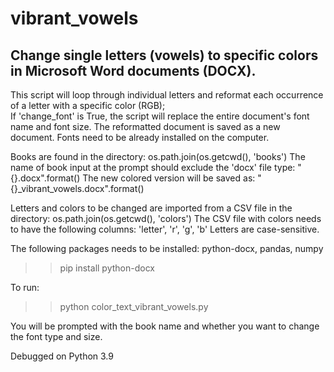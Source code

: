 # vibrant_vowels
Change single letters (vowels) to specific colors in Microsoft Word documents (DOCX).
---
This script will loop through individual letters and reformat each occurrence of a letter with a specific color (RGB);  
If 'change_font' is True, the script will replace the entire document's font name and font size.
The reformatted document is saved as a new document.
Fonts need to be already installed on the computer.

Books are found in the directory: os.path.join(os.getcwd(), 'books')
The name of book input at the prompt should exclude the 'docx' file type: "{}.docx".format()
The new colored version will be saved as: "{}_vibrant_vowels.docx".format()

Letters and colors to be changed are imported from a CSV file in the directory: os.path.join(os.getcwd(), 'colors')
The CSV file with colors needs to have the following columns: 'letter', 'r', 'g', 'b'
Letters are case-sensitive.

The following packages needs to be installed: python-docx, pandas, numpy
>> pip install python-docx

To run:
>> python color_text_vibrant_vowels.py

You will be prompted with the book name and whether you want to change the font type and size.

Debugged on Python 3.9
